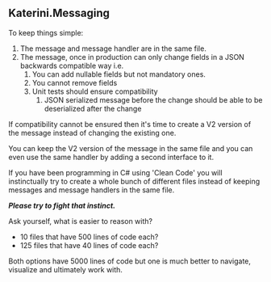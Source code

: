## Katerini.Messaging

To keep things simple:

1. The message and message handler are in the same file.
2. The message, once in production can only change fields in a JSON backwards compatible way i.e. 
   1. You can add nullable fields but not mandatory ones.
   2. You cannot remove fields
   3. Unit tests should ensure compatibility
      1. JSON serialized message before the change should be able to be deserialized after the change

If compatibility cannot be ensured then it's time to
create a V2 version of the message instead of changing the existing one.

You can keep the V2 version of the message in the same file and 
you can even use the same handler by adding a second interface to it.

If you have been programming in C# using 'Clean Code' 
you will instinctually try to create a whole bunch of different files
instead of keeping messages and message handlers in the same file. 

_**Please try to fight that instinct.**_ 

Ask yourself, what is easier to reason with?
- 10 files that have 500 lines of code each?
- 125 files that have 40 lines of code each?

Both options have 5000 lines of code but one is much better to navigate, visualize and ultimately work with.